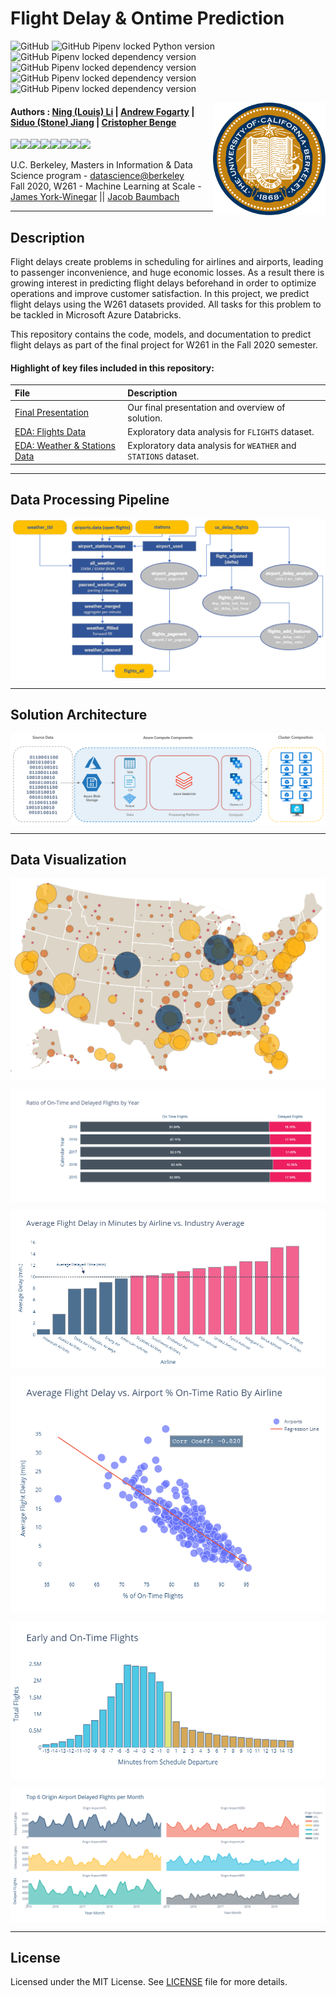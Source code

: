 Flight Delay & Ontime Prediction
==========================================================

![GitHub](https://img.shields.io/github/license/cbenge509/flightsontime) ![GitHub Pipenv locked Python version](https://img.shields.io/github/pipenv/locked/python-version/cbenge509/flightsontime) ![GitHub Pipenv locked dependency version](https://img.shields.io/github/pipenv/locked/dependency-version/cbenge509/flightsontime/xgboost) ![GitHub Pipenv locked dependency version](https://img.shields.io/github/pipenv/locked/dependency-version/cbenge509/flightsontime/plotly) ![GitHub Pipenv locked dependency version](https://img.shields.io/github/pipenv/locked/dependency-version/cbenge509/flightsontime/seaborn) ![GitHub Pipenv locked dependency version](https://img.shields.io/github/pipenv/locked/dependency-version/cbenge509/flightsontime/tensorflow)

<img align="right" width="180" src="./images/ucb.png"/> 

#### Authors : [Ning (Louis) Li](https://www.linkedin.com/in/louisli/) | [Andrew Fogarty](https://www.linkedin.com/in/afogarty85/) | [Siduo (Stone) Jiang](https://www.linkedin.com/in/siduojiang/) | [Cristopher Benge](https://cbenge509.github.io/)

[![](https://sourcerer.io/fame/cbenge509/cbenge509/flightsontime/images/0)](https://sourcerer.io/fame/cbenge509/cbenge509/flightsontime/links/0)[![](https://sourcerer.io/fame/cbenge509/cbenge509/flightsontime/images/1)](https://sourcerer.io/fame/cbenge509/cbenge509/flightsontime/links/1)[![](https://sourcerer.io/fame/cbenge509/cbenge509/flightsontime/images/2)](https://sourcerer.io/fame/cbenge509/cbenge509/flightsontime/links/2)[![](https://sourcerer.io/fame/cbenge509/cbenge509/flightsontime/images/3)](https://sourcerer.io/fame/cbenge509/cbenge509/flightsontime/links/3)[![](https://sourcerer.io/fame/cbenge509/cbenge509/flightsontime/images/4)](https://sourcerer.io/fame/cbenge509/cbenge509/flightsontime/links/4)[![](https://sourcerer.io/fame/cbenge509/cbenge509/flightsontime/images/5)](https://sourcerer.io/fame/cbenge509/cbenge509/flightsontime/links/5)[![](https://sourcerer.io/fame/cbenge509/cbenge509/flightsontime/images/6)](https://sourcerer.io/fame/cbenge509/cbenge509/flightsontime/links/6)[![](https://sourcerer.io/fame/cbenge509/cbenge509/flightsontime/images/7)](https://sourcerer.io/fame/cbenge509/cbenge509/flightsontime/links/7)


U.C. Berkeley, Masters in Information & Data Science program - [datascience@berkeley](https://datascience.berkeley.edu/) <br>
Fall 2020, W261 - Machine Learning at Scale - [James York-Winegar](https://www.ischool.berkeley.edu/people/james-york-winegar) || [Jacob Baumbach](https://www.ischool.berkeley.edu/people/jacob-baumbach)

---

## Description

Flight delays create problems in scheduling for airlines and airports, leading to passenger inconvenience, and huge economic losses. As a result there is growing interest in predicting flight delays beforehand in order to optimize operations and improve customer satisfaction. In this project, we predict flight delays using the W261 datasets provided. All tasks for this problem to be tackled in Microsoft Azure Databricks.

This repository contains the code, models, and documentation to predict flight delays as part of the final project for W261 in the Fall 2020 semester.

#### Highlight of key files included in this repository:

  |File | Description |
  |:----|:------------|
  | [Final Presentation](/presentation/Delayed%20Flights%20Prediction%20-%20Final.pptx) | Our final presentation and overview of solution. |
  | [EDA: Flights Data](/notebooks/EDA%20-%20Flights.ipynb) | Exploratory data analysis for `FLIGHTS` dataset. |
  | [EDA: Weather & Stations Data](notebooks/EDA%20-%20Weather.ipynb) | Exploratory data analysis for `WEATHER` and `STATIONS` dataset. |

   
---

Data Processing Pipeline
-------------

<img src="./images/data_engineering.png" align="center"/>


---

Solution Architecture
-----------

<img src="./images/solution_architecture.png" align="center">

---

Data Visualization
-------------

<img src="./images/EDA_flight_volume_map.png" align="center"><br>

<img src="./images/EDA_annual_delayed_flights.png" align="center"><br>

<img src="./images/EDA_delay_average_by_airline.png" align="center"><br>

<img src="./images/EDA_correlation.png" align="center"><br>

<img src="./images/EDA_ontime_flights.png" align="center"><br>

<img src="./images/EDA_delays_by_airline.png" align="center"><br>

---

License
-------
Licensed under the MIT License. See [LICENSE](LICENSE.txt) file for more details.
